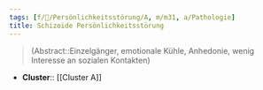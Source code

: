 ```yaml
---
tags: [f/💭/Persönlichkeitsstörung/A, m/m31, a/Pathologie]
title: Schizoide Persönlichkeitsstörung
---
```

> (Abstract::Einzelgänger, emotionale Kühle, Anhedonie, wenig Interesse an sozialen Kontakten)
- **Cluster**:: [[Cluster A]]